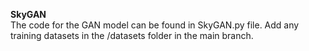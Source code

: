 **SkyGAN**<br/>
The code for the GAN model can be found in SkyGAN.py file. Add any training datasets in the /datasets folder in the main branch.
